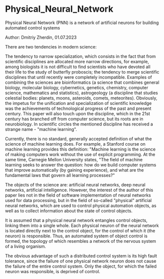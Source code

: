 # Physical_Neural_Network
Physical Neural Network (PNN) is a network of artificial neurons for building automated control systems

Author: Dmitriy Zherdin, 01.07.2023

There are two tendencies in modern science:

The tendency to narrow specialization, which consists in the fact that from scientific disciplines are allocated more narrow directions, for example, among biologists it is not difficult to find scientists who have devoted all their life to the study of butterfly proboscis;
the tendency to merge scientific disciplines that until recently were completely incompatible. Examples of combining the sciences are bioinformatics (a science that combines general biology, molecular biology, cybernetics, genetics, chemistry, computer science, mathematics and statistics), astrogeology (a discipline that studies celestial bodies: planets, moons, asteroids, comets, meteorites). Obviously, the impetus for the unification and specialization of scientific knowledge was the achievements of technological progress of the past and present century.
This paper will also touch upon the discipline, which in the 21st century has branched off from computer science, but its roots are in neurobiology. In scientific circles the mentioned discipline has received a strange name - "machine learning".

Currently, there is no standard, generally accepted definition of what the science of machine learning does. For example, a Stanford course on machine learning provides this definition: "Machine learning is the science of making computers work without the use of explicit programming. At the same time, Carnegie Mellon University states, "The field of machine learning seeks to answer the question: how do we build computer systems that improve automatically (by gaining experience), and what are the fundamental laws that govern all learning processes?"

The objects of the science are: artificial neural networks, deep neural networks, artificial intelligence. However, the interest of the author of this paper lies not in the field of software implementation of neural networks used for data processing, but in the field of so-called "physical" artificial neural networks, which are used to control physical automation objects, as well as to collect information about the state of control objects.

It is assumed that a physical neural network entangles control objects, linking them into a single whole. Each physical neuron of the neural network is located directly next to the control object, for the control of which it (the neuron) is responsible. Thus, an automated system of object control is formed, the topology of which resembles a network of the nervous system of a living organism.

The obvious advantage of such a distributed control system is its high fault tolerance, since the failure of one physical network neuron does not cause the failure of the entire control system. Only the object, for which the failed neuron was responsible, is deprived of control.
